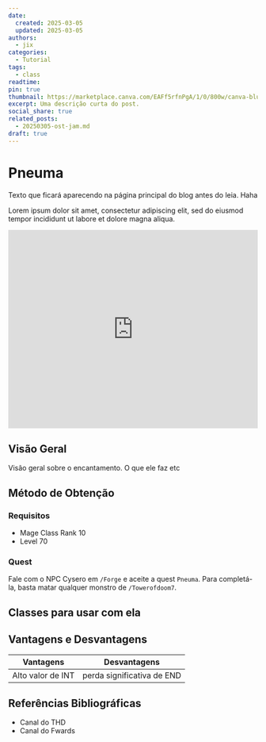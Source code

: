 ```yaml
---
date:
  created: 2025-03-05
  updated: 2025-03-05
authors:
  - jix
categories:
  - Tutorial
tags:
  - class
readtime: 
pin: true
thumbnail: https://marketplace.canva.com/EAFf5rfnPgA/1/0/800w/canva-blue-modern-eye-catching-vlog-youtube-thumbnail-XTJTyike0CE.jpg
excerpt: Uma descrição curta do post.
social_share: true
related_posts:
  - 20250305-ost-jam.md
draft: true
---
```

# Pneuma

Texto que ficará aparecendo na página principal do blog antes do leia. Haha

<!-- more -->

Lorem ipsum dolor sit amet, consectetur adipiscing elit, sed do eiusmod
tempor incididunt ut labore et dolore magna aliqua.

<iframe width="100%" height="400" src="https://www.youtube.com/embed/oHVfeRw6cZU?si=a1dJ5I76tmzFz_QH" title="YouTube video player" frameborder="0" allow="accelerometer; autoplay; clipboard-write; encrypted-media; gyroscope; picture-in-picture; web-share" referrerpolicy="strict-origin-when-cross-origin" allowfullscreen></iframe>

## Visão Geral

Visão geral sobre o encantamento. O que ele faz etc

## Método de Obtenção

### Requisitos
- Mage Class Rank 10
- Level 70
### Quest

Fale com o NPC Cysero em `/Forge` e aceite a quest `Pneuma`. Para completá-la, basta matar qualquer monstro de `/Towerofdoom7`.

## Classes para usar com ela


## Vantagens e Desvantagens

| Vantagens         | Desvantagens               |
| ----------------- | -------------------------- |
| Alto valor de INT | perda significativa de END |



## Referências Bibliográficas


- Canal do THD
- Canal do Fwards
